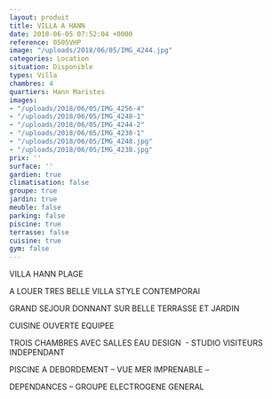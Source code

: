 ```yaml
---
layout: produit
title: VILLA A HANN
date: 2018-06-05 07:52:04 +0000
reference: 0505VHP
image: "/uploads/2018/06/05/IMG_4244.jpg"
categories: Location
situation: Disponible
types: Villa
chambres: 4
quartiers: Hann Maristes
images:
- "/uploads/2018/06/05/IMG_4256-4"
- "/uploads/2018/06/05/IMG_4248-1"
- "/uploads/2018/06/05/IMG_4244-2"
- "/uploads/2018/06/05/IMG_4238-1"
- "/uploads/2018/06/05/IMG_4248.jpg"
- "/uploads/2018/06/05/IMG_4238.jpg"
prix: ''
surface: ''
gardien: true
climatisation: false
groupe: true
jardin: true
meuble: false
parking: false
piscine: true
terrasse: false
cuisine: true
gym: false
---
```

VILLA HANN PLAGE

A LOUER TRES BELLE VILLA STYLE CONTEMPORAI

GRAND SEJOUR DONNANT SUR BELLE TERRASSE ET JARDIN 

CUISINE OUVERTE EQUIPEE

TROIS CHAMBRES AVEC SALLES EAU DESIGN  - STUDIO VISITEURS INDEPENDANT 

PISCINE A DEBORDEMENT – VUE MER IMPRENABLE – 

DEPENDANCES – GROUPE ELECTROGENE GENERAL 